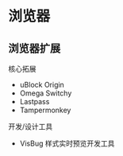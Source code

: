 # 浏览器

## 浏览器扩展

核心拓展

- uBlock Origin
- Omega Switchy
- Lastpass
- Tampermonkey

开发/设计工具

- VisBug 样式实时预览开发工具

